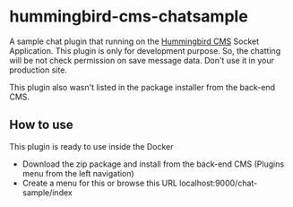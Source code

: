 # hummingbird-cms-chatsample
A sample chat plugin that running on the <a href="https://github.com/mvanvu/hummingbird-cms">Hummingbird CMS</a> Socket Application. 
This plugin is only for development purpose. So, the chatting will be not check permission on save message data. Don't use it in your production site.

This plugin also wasn't listed in the package installer from the back-end CMS.

## How to use
This plugin is ready to use inside the Docker
- Download the zip package and install from the back-end CMS (Plugins menu from the left navigation)
- Create a menu for this or browse this URL localhost:9000/chat-sample/index
